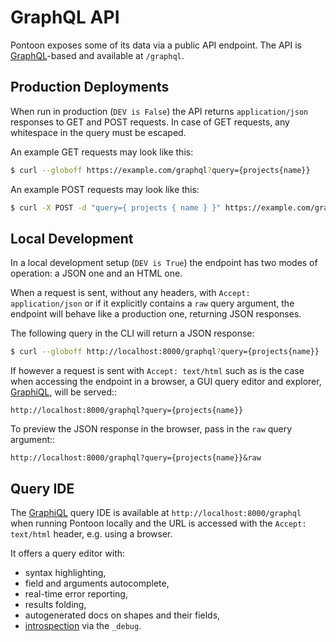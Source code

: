 # GraphQL API

Pontoon exposes some of its data via a public API endpoint. The API is
[GraphQL](http://graphql.org/)-based and available at `/graphql`.

## Production Deployments

When run in production (`DEV is False`) the API returns `application/json`
responses to GET and POST requests. In case of GET requests, any whitespace in
the query must be escaped.

An example GET requests may look like this:

```bash
$ curl --globoff https://example.com/graphql?query={projects{name}}
```

An example POST requests may look like this:

```bash
$ curl -X POST -d "query={ projects { name } }" https://example.com/graphql
```

## Local Development

In a local development setup (`DEV is True`) the endpoint has two modes of
operation: a JSON one and an HTML one.

When a request is sent, without any headers, with `Accept: application/json` or
if it explicitly contains a `raw` query argument, the endpoint will behave like
a production one, returning JSON responses.

The following query in the CLI will return a JSON response:

```bash
$ curl --globoff http://localhost:8000/graphql?query={projects{name}}
```

If however a request is sent with `Accept: text/html` such as is the case when
accessing the endpoint in a browser, a GUI query editor and explorer,
[GraphiQL](https://github.com/graphql/graphiql), will be served::

    http://localhost:8000/graphql?query={projects{name}}

To preview the JSON response in the browser, pass in the `raw` query argument::

    http://localhost:8000/graphql?query={projects{name}}&raw

## Query IDE

The [GraphiQL](https://github.com/graphql/graphiql) query IDE is available at
`http://localhost:8000/graphql` when running Pontoon locally and the URL is
accessed with the `Accept: text/html` header, e.g. using a browser.

It offers a query editor with:

- syntax highlighting,
- field and arguments autocomplete,
- real-time error reporting,
- results folding,
- autogenerated docs on shapes and their fields,
- [introspection](http://docs.graphene-python.org/projects/django/en/latest/debug/) via the `_debug`.
